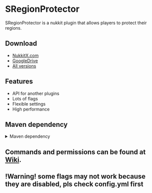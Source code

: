 # SRegionProtector
SRegionProtector is a nukkit plugin that allows players to protect their regions.
## Download
* [NukkitX.com](https://nukkitx.com/resources/sregionprotector.164/)
* [GoogleDrive](https://drive.google.com/file/d/1LRgQI6dyi2_Yxz5ZGNTysdX1JwCgNLlG/view?usp=sharing)
* [All versions](https://drive.google.com/drive/folders/1Z98RAPGY-7NK49ktsBYkZgafUB50r7NC?usp=sharing)
## Features
* API for another plugins
* Lots of flags
* Flexible settings
* High performance
## Maven dependency
<details>
<summary>Maven dependency</summary>

```
<repositories>
    <repository>
        <id>SRegionProtector-master</id>
        <url>https://raw.github.com/SergeyDertan/SRegionProtector/mvn-repo/</url>
        <snapshots>
            <enabled>true</enabled>
            <updatePolicy>always</updatePolicy>
        </snapshots>
    </repository>
</repositories>
<dependencies>
    <dependency>
        <groupId>sergeydertan.sregionprotector</groupId>
        <artifactId>SRegionProtector</artifactId>
        <version>LATEST</version>
    </dependency>
</dependencies>
```

</details>

## Commands and permissions can be found at [Wiki](https://github.com/SergeyDertan/SRegionProtector/wiki).

## !Warning! some flags may not work because they are disabled, pls check config.yml first
